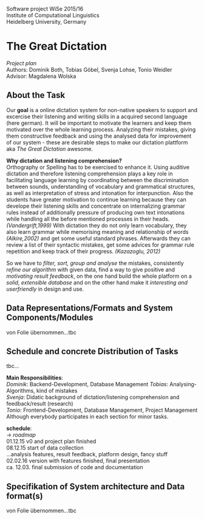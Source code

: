 Software project WiSe 2015/16  
Institute of Computational Linguistics  
Heidelberg University, Germany  

The Great Dictation
===================

*Project plan*  
Authors: Dominik Both, Tobias Göbel, Svenja Lohse, Tonio Weidler  
Advisor: Magdalena Wolska  

About the Task
------
Our **goal** is a online dictation system for non-native speakers to support and excercise their listening and writing skills in a acquired second language (here german).
It will be important to motivate the learners and keep them motivated over the whole learning process.
Analyzing their mistakes, giving them constructive feedback and using the analysed data for improvement of our system - these are desirable steps to make our dictation plattform aka *The Great Dictation* awesome.

**Why dictation and listening comprehension?**  
Orthography or Spelling has to be exercised to enhance it.
Using auditive dictation and therefore listening comprehension plays a key role in facilitating language learning by coordinating between the discrimination between sounds, understanding of vocabulary and grammatical structures, as well as interpretation of stress and intonation for interpunction.
Also the students have greater motivation to continue learning because they can develope their listening skills and concentrate on internalizing grammar rules instead of additionally pressure of producing own text intonations while handling all the before mentioned processes in their heads. *(Vandergrift,1999)*
With dictation they do not only learn vocabulary, they also learn grammar while memorising meaning and relationship of words *(Alkire,2002)* and get some useful standard phrases. Afterwards they can review a list of their syntactic mistakes, get some advices for grammar rule repetition and keep track of their progress. *(Kazazoglu, 2012)*

So we have to *filter, sort, group and analyse* the mistakes, consistently *refine our algorithm* with given data, find a way to give positive and *motivating result feedback*, on the one hand build the whole platform on a *solid, extensible database* and on the other hand make it *interesting and userfriendly* in design and use.

Data Representations/Formats and System Components/Modules
----
von Folie übernommen...tbc  

Schedule and concrete Distribution of Tasks
----
tbc...  

**Main Responsibilities**:  
*Dominik*: Backend-Development, Database Management
*Tobias*: Analysing-Algorithms, kind of mistakes  
*Svenja*: Didatic background of dictation/listening comprehension and feedback/result (research)  
*Tonio*: Frontend-Development, Database Management, Project Management
Although everybody participates in each section for minor tasks.


**schedule**:  
-> *roadmap*  
01.12.15 v0 and project plan finished  
08.12.15 start of data collection  
...analysis features, result feedback, platform design, fancy stuff  
02.02.16  version with features finished, final presentation  
ca. 12.03. final submission of code and documentation  

Specifikation of System architecture and Data format(s)
----
von Folie übernommen...tbc  

